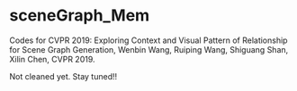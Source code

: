 # sceneGraph_Mem
Codes for CVPR 2019: Exploring Context and Visual Pattern of Relationship for Scene Graph Generation, Wenbin Wang, Ruiping Wang, Shiguang Shan, Xilin Chen, CVPR 2019.

Not cleaned yet. Stay tuned!!
